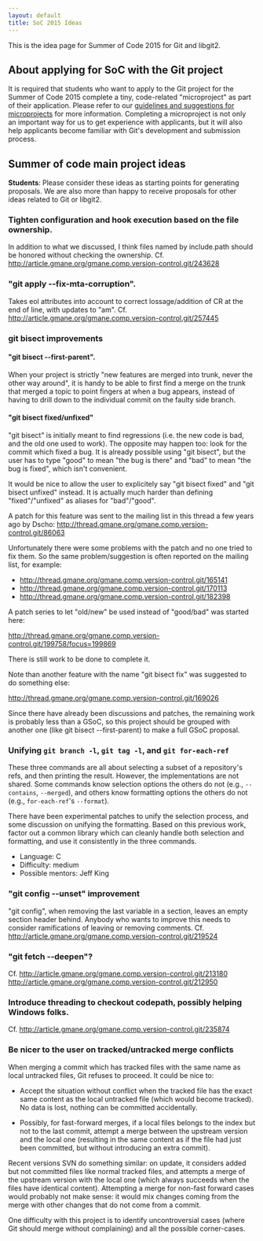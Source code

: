 ```yaml
---
layout: default
title: SoC 2015 Ideas
---
```


This is the idea page for Summer of Code 2015 for Git and libgit2.

## About applying for SoC with the Git project

It is required that students who want to apply to the Git
project for the Summer of Code 2015 complete a tiny, code-related
"microproject" as part of their application.  Please refer to our
[guidelines and suggestions for microprojects](http://git.github.io/SoC-2015-Microprojects.html)
for more information. Completing a microproject is not only an important
way for us to get experience with applicants, but it will also help
applicants become familiar with Git's development and submission
process.

## Summer of code main project ideas

**Students**: Please consider these ideas as starting points for
generating proposals.  We are also more than happy to receive
proposals for other ideas related to Git or libgit2.

### Tighten configuration and hook execution based on the file ownership.

In addition to what we discussed, I think files named by include.path
should be honored without checking the ownership.  Cf. <http://article.gmane.org/gmane.comp.version-control.git/243628>

### "git apply --fix-mta-corruption".

Takes eol attributes into account to correct lossage/addition of CR at
the end of line, with updates to "am".  Cf. <http://article.gmane.org/gmane.comp.version-control.git/257445>

### git bisect improvements

#### "git bisect --first-parent".

When your project is strictly "new features are merged into trunk,
never the other way around", it is handy to be able to first find
a merge on the trunk that merged a topic to point fingers at when
a bug appears, instead of having to drill down to the individual
commit on the faulty side branch.

#### "git bisect fixed/unfixed"

"git bisect" is initially meant to find regressions (i.e. the new code
is bad, and the old one used to work). The opposite may happen too:
look for the commit which fixed a bug. It is already possible using
"git bisect", but the user has to type "good" to mean "the bug is
there" and "bad" to mean "the bug is fixed", which isn't convenient.

It would be nice to allow the user to explicitely say "git bisect
fixed" and "git bisect unfixed" instead. It is actually much harder
than defining "fixed"/"unfixed" as aliases for "bad"/"good".

A patch for this feature was sent to the mailing list in this thread a
few years ago by Dscho:
<http://thread.gmane.org/gmane.comp.version-control.git/86063>

Unfortunately there were some problems with the patch and no one tried
to fix them. So the same problem/suggestion is often reported on the
mailing list, for example:

 - <http://thread.gmane.org/gmane.comp.version-control.git/165141>
 - <http://thread.gmane.org/gmane.comp.version-control.git/170113>
 - <http://thread.gmane.org/gmane.comp.version-control.git/182398>

A patch series to let "old/new" be used instead of "good/bad" was
started here:

<http://thread.gmane.org/gmane.comp.version-control.git/199758/focus=199869>

There is still work to be done to complete it.

Note than another feature with the name "git bisect fix" was suggested
to do something else:

<http://thread.gmane.org/gmane.comp.version-control.git/169026>

Since there have already been discussions and patches, the remaining
work is probably less than a GSoC, so this project should be grouped
with another one (like git bisect --first-parent) to make a full GSoC
proposal.

### Unifying `git branch -l`, `git tag -l`, and `git for-each-ref`

These three commands are all about selecting a subset of a repository's
refs, and then printing the result. However, the implementations are not
shared. Some commands know selection options the others do not
(e.g., `--contains`, `--merged`), and others know formatting options the
others do not (e.g., `for-each-ref`'s `--format`).

There have been experimental patches to unify the selection process, and
some discussion on unifying the formatting. Based on this previous work,
factor out a common library which can cleanly handle both selection and
formatting, and use it consistently in the three commands.

 - Language: C
 - Difficulty: medium
 - Possible mentors: Jeff King


### "git config --unset" improvement

"git config", when removing the last variable in a section, leaves an
empty section header behind. Anybody who wants to improve this needs
to consider ramifications of leaving or removing comments.
Cf. <http://article.gmane.org/gmane.comp.version-control.git/219524>

### "git fetch --deepen"?

Cf. <http://article.gmane.org/gmane.comp.version-control.git/213180> <http://article.gmane.org/gmane.comp.version-control.git/212950>

### Introduce threading to checkout codepath, possibly helping Windows folks.

Cf. <http://article.gmane.org/gmane.comp.version-control.git/235874>

### Be nicer to the user on tracked/untracked merge conflicts

When merging a commit which has tracked files with the same name as
local untracked files, Git refuses to proceed. It could be nice to:

 - Accept the situation without conflict when the tracked file has the
   exact same content as the local untracked file (which would become
   tracked). No data is lost, nothing can be committed accidentally.

 - Possibly, for fast-forward merges, if a local files belongs to the
   index but not to the last commit, attempt a merge between the
   upstream version and the local one (resulting in the same content
   as if the file had just been committed, but without introducing an
   extra commit).

Recent versions SVN do something similar: on update, it considers
added but not committed files like normal tracked files, and attempts
a merge of the upstream version with the local one (which always
succeeds when the files have identical content). Attempting a merge
for non-fast forward cases would probably not make sense: it would mix
changes coming from the merge with other changes that do not come from
a commit.

One difficulty with this project is to identify uncontroversial cases
(where Git should merge without complaining) and all the possible
corner-cases.
